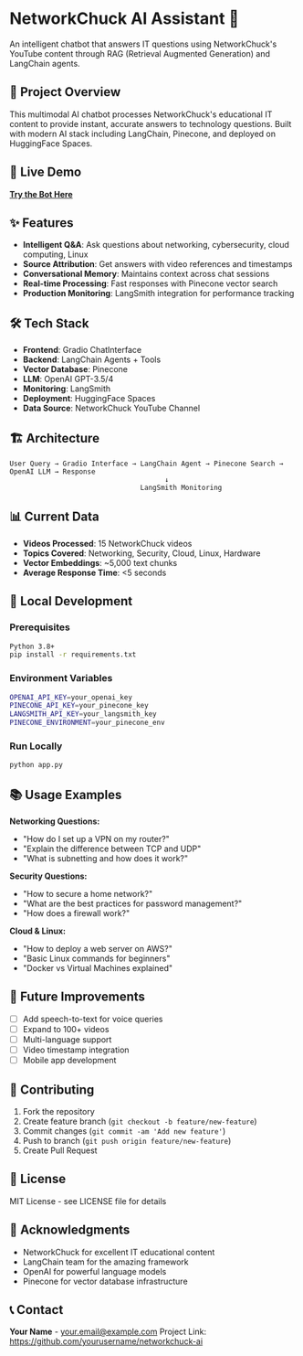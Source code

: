 # NetworkChuck AI Assistant 🤖

An intelligent chatbot that answers IT questions using NetworkChuck's YouTube content through RAG (Retrieval Augmented Generation) and LangChain agents.

## 🎯 Project Overview

This multimodal AI chatbot processes NetworkChuck's educational IT content to provide instant, accurate answers to technology questions. Built with modern AI stack including LangChain, Pinecone, and deployed on HuggingFace Spaces.

## 🚀 Live Demo

**[Try the Bot Here](https://huggingface.co/spaces/YOUR_USERNAME/networkchuck-ai)**

## ✨ Features

- **Intelligent Q&A**: Ask questions about networking, cybersecurity, cloud computing, Linux
- **Source Attribution**: Get answers with video references and timestamps
- **Conversational Memory**: Maintains context across chat sessions
- **Real-time Processing**: Fast responses with Pinecone vector search
- **Production Monitoring**: LangSmith integration for performance tracking

## 🛠️ Tech Stack

- **Frontend**: Gradio ChatInterface
- **Backend**: LangChain Agents + Tools
- **Vector Database**: Pinecone
- **LLM**: OpenAI GPT-3.5/4
- **Monitoring**: LangSmith
- **Deployment**: HuggingFace Spaces
- **Data Source**: NetworkChuck YouTube Channel

## 🏗️ Architecture

```
User Query → Gradio Interface → LangChain Agent → Pinecone Search → OpenAI LLM → Response
                                      ↓
                                LangSmith Monitoring
```

## 📊 Current Data

- **Videos Processed**: 15 NetworkChuck videos
- **Topics Covered**: Networking, Security, Cloud, Linux, Hardware
- **Vector Embeddings**: ~5,000 text chunks
- **Average Response Time**: <5 seconds

## 🔧 Local Development

### Prerequisites
```bash
Python 3.8+
pip install -r requirements.txt
```

### Environment Variables
```bash
OPENAI_API_KEY=your_openai_key
PINECONE_API_KEY=your_pinecone_key
LANGSMITH_API_KEY=your_langsmith_key
PINECONE_ENVIRONMENT=your_pinecone_env
```

### Run Locally
```bash
python app.py
```

## 📚 Usage Examples

**Networking Questions:**
- "How do I set up a VPN on my router?"
- "Explain the difference between TCP and UDP"
- "What is subnetting and how does it work?"

**Security Questions:**
- "How to secure a home network?"
- "What are the best practices for password management?"
- "How does a firewall work?"

**Cloud & Linux:**
- "How to deploy a web server on AWS?"
- "Basic Linux commands for beginners"
- "Docker vs Virtual Machines explained"

## 🎯 Future Improvements

- [ ] Add speech-to-text for voice queries
- [ ] Expand to 100+ videos
- [ ] Multi-language support
- [ ] Video timestamp integration
- [ ] Mobile app development

## 🤝 Contributing

1. Fork the repository
2. Create feature branch (`git checkout -b feature/new-feature`)
3. Commit changes (`git commit -am 'Add new feature'`)
4. Push to branch (`git push origin feature/new-feature`)
5. Create Pull Request

## 📄 License

MIT License - see LICENSE file for details

## 🙏 Acknowledgments

- NetworkChuck for excellent IT educational content
- LangChain team for the amazing framework
- OpenAI for powerful language models
- Pinecone for vector database infrastructure

## 📞 Contact

**Your Name** - your.email@example.com
Project Link: https://github.com/yourusername/networkchuck-ai